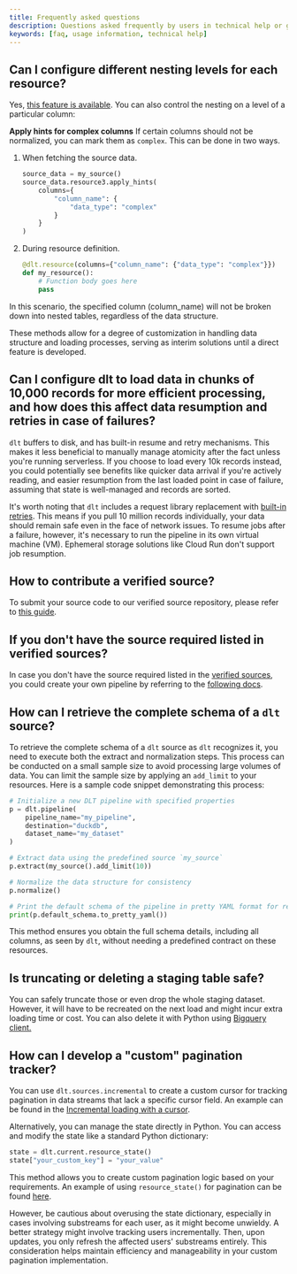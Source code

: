 ```yaml
---
title: Frequently asked questions
description: Questions asked frequently by users in technical help or github issues
keywords: [faq, usage information, technical help]
---
```



## Can I configure different nesting levels for each resource?

Yes, [this feature is available](../general-usage/resource.md#reduce-the-nesting-level-of-generated-tables). You can also control the nesting
on a level of a particular column:

**Apply hints for complex columns**
If certain columns should not be normalized, you can mark them as `complex`. This can be done in two ways.

1. When fetching the source data.
   ```py
   source_data = my_source()
   source_data.resource3.apply_hints(
       columns={
           "column_name": {
               "data_type": "complex"
           }
       }
   )
   ```

1. During resource definition.
   ```py
   @dlt.resource(columns={"column_name": {"data_type": "complex"}})
   def my_resource():
       # Function body goes here
       pass
   ```
In this scenario, the specified column (column_name) will not be broken down into nested tables, regardless of the data structure.

These methods allow for a degree of customization in handling data structure and loading processes, serving as interim solutions until a direct feature is developed.

## Can I configure dlt to load data in chunks of 10,000 records for more efficient processing, and how does this affect data resumption and retries in case of failures?

`dlt` buffers to disk, and has built-in resume and retry mechanisms. This makes it less beneficial to manually manage atomicity after the fact unless you're running serverless. If you choose to load every 10k records instead, you could potentially see benefits like quicker data arrival if you're actively reading, and easier resumption from the last loaded point in case of failure, assuming that state is well-managed and records are sorted.

It's worth noting that `dlt` includes a request library replacement with [built-in retries](../reference/performance#using-the-built-in-requests-client). This means if you pull 10 million records individually, your data should remain safe even in the face of network issues. To resume jobs after a failure, however, it's necessary to run the pipeline in its own virtual machine (VM). Ephemeral storage solutions like Cloud Run don't support job resumption.

## How to contribute a verified source?

To submit your source code to our verified source repository, please refer to [this guide](https://github.com/dlt-hub/verified-sources/blob/master/CONTRIBUTING.md).

## If you don't have the source required listed in verified sources?

In case you don't have the source required listed in the [verified sources](../dlt-ecosystem/verified-sources/), you could create your own pipeline by referring to the [following docs](../walkthroughs/create-a-pipeline).

## How can I retrieve the complete schema of a `dlt` source?

To retrieve the complete schema of a `dlt` source as `dlt` recognizes it, you need to execute both the extract and normalization steps. This process can be conducted on a small sample size to avoid processing large volumes of data. You can limit the sample size by applying an `add_limit` to your resources. Here is a sample code snippet demonstrating this process:

```py
# Initialize a new DLT pipeline with specified properties
p = dlt.pipeline(
    pipeline_name="my_pipeline",
    destination="duckdb",
    dataset_name="my_dataset"
)

# Extract data using the predefined source `my_source`
p.extract(my_source().add_limit(10))

# Normalize the data structure for consistency
p.normalize()

# Print the default schema of the pipeline in pretty YAML format for review
print(p.default_schema.to_pretty_yaml())
```

This method ensures you obtain the full schema details, including all columns, as seen by `dlt`, without needing a predefined contract on these resources.

## Is truncating or deleting a staging table safe?

You can safely truncate those or even drop the whole staging dataset. However, it will have to be recreated on the next load and might incur extra loading time or cost.
You can also delete it with Python using [Bigquery client.](https://cloud.google.com/bigquery/docs/samples/bigquery-delete-dataset#bigquery_delete_dataset-python)

## How can I develop a "custom" pagination tracker?

You can use `dlt.sources.incremental` to create a custom cursor for tracking pagination in data streams that lack a specific cursor field. An example can be found in the [Incremental loading with a cursor](../general-usage/incremental-loading.md#incremental-loading-with-a-cursor-field).

Alternatively, you can manage the state directly in Python. You can access and modify the state like a standard Python dictionary:
```py
state = dlt.current.resource_state()
state["your_custom_key"] = "your_value"
```
This method allows you to create custom pagination logic based on your requirements. An example of using `resource_state()` for pagination can be found [here](../general-usage/incremental-loading#custom-incremental-loading-with-pipeline-state).

However, be cautious about overusing the state dictionary, especially in cases involving substreams for each user, as it might become unwieldy. A better strategy might involve tracking users incrementally. Then, upon updates, you only refresh the affected users' substreams entirely. This consideration helps maintain efficiency and manageability in your custom pagination implementation.

